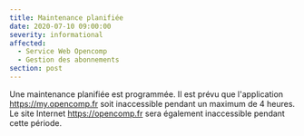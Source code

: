 ```yaml
---
title: Maintenance planifiée
date: 2020-07-10 09:00:00
severity: informational
affected:
  - Service Web Opencomp
  - Gestion des abonnements
section: post
---
```


Une maintenance planifiée est programmée. Il est prévu que l'application https://my.opencomp.fr soit inaccessible pendant un maximum de 4 heures. Le site Internet https://opencomp.fr sera également inaccessible pendant cette période.
